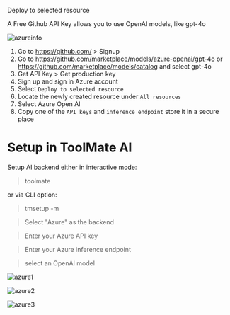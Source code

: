 Deploy to selected resource

A Free Github API Key allows you to use OpenAI models, like gpt-4o

![azureinfo](https://github.com/user-attachments/assets/d27c8baa-a609-4cc0-ad08-484300b3d2fa)

1. Go to https://github.com/ > Signup
2. Go to https://github.com/marketplace/models/azure-openai/gpt-4o or https://github.com/marketplace/models/catalog and select gpt-4o
3. Get API Key > Get production key
4. Sign up and sign in Azure account
6. Select `Deploy to selected resource`
7. Locate the newly created resource under `All resources`
8. Select Azure Open AI
9. Copy one of the `API keys` and `inference endpoint` store it in a secure place

# Setup in ToolMate AI

Setup AI backend either in interactive mode:

> toolmate

or via CLI option:

> tmsetup -m

> Select "Azure" as the backend

> Enter your Azure API key

> Enter your Azure inference endpoint

> select an OpenAI model

![azure1](https://github.com/user-attachments/assets/da0604bc-c876-47ac-bfc0-4a2ff0c4889f)

![azure2](https://github.com/user-attachments/assets/032dd16d-2492-429c-96f4-6850b1b7eeb8)

![azure3](https://github.com/user-attachments/assets/c202d160-396f-44c5-beea-7570ae960560)

